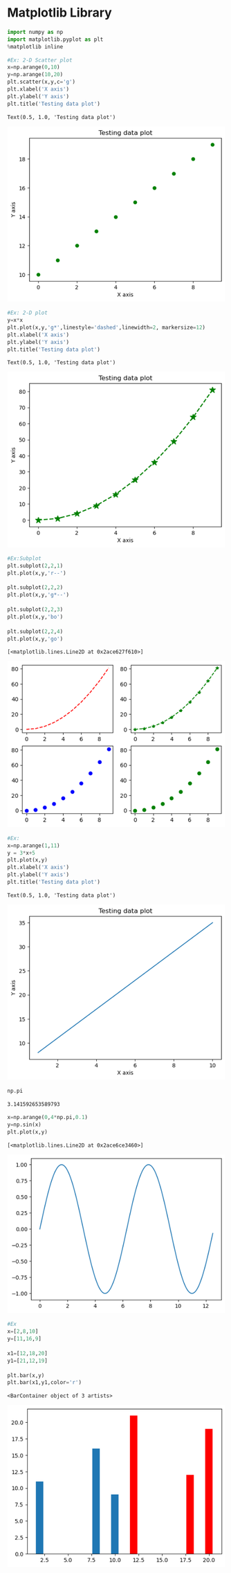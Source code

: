 # Matplotlib Library


```python
import numpy as np
import matplotlib.pyplot as plt
%matplotlib inline
```


```python
#Ex: 2-D Scatter plot
x=np.arange(0,10)
y=np.arange(10,20)
plt.scatter(x,y,c='g')
plt.xlabel('X axis')
plt.ylabel('Y axis')
plt.title('Testing data plot')
```




    Text(0.5, 1.0, 'Testing data plot')




    
![png](output_2_1.png)
    



```python
#Ex: 2-D plot
y=x*x
plt.plot(x,y,'g*',linestyle='dashed',linewidth=2, markersize=12)
plt.xlabel('X axis')
plt.ylabel('Y axis')
plt.title('Testing data plot')
```




    Text(0.5, 1.0, 'Testing data plot')




    
![png](output_3_1.png)
    



```python
#Ex:Subplot
plt.subplot(2,2,1)
plt.plot(x,y,'r--')

plt.subplot(2,2,2)
plt.plot(x,y,'g*--')

plt.subplot(2,2,3)
plt.plot(x,y,'bo')

plt.subplot(2,2,4)
plt.plot(x,y,'go')
```




    [<matplotlib.lines.Line2D at 0x2ace627f610>]




    
![png](output_4_1.png)
    



```python
#Ex: 
x=np.arange(1,11)
y = 3*x+5
plt.plot(x,y)
plt.xlabel('X axis')
plt.ylabel('Y axis')
plt.title('Testing data plot')
```




    Text(0.5, 1.0, 'Testing data plot')




    
![png](output_5_1.png)
    



```python
np.pi
```




    3.141592653589793




```python
x=np.arange(0,4*np.pi,0.1)
y=np.sin(x)
plt.plot(x,y)
```




    [<matplotlib.lines.Line2D at 0x2ace6ce3460>]




    
![png](output_7_1.png)
    



```python
#Ex
x=[2,8,10]
y=[11,16,9]

x1=[12,18,20]
y1=[21,12,19]

plt.bar(x,y)
plt.bar(x1,y1,color='r')
```




    <BarContainer object of 3 artists>




    
![png](output_8_1.png)
    



```python

```
